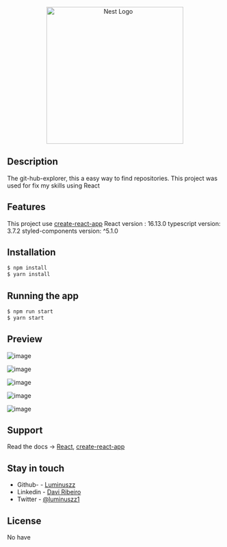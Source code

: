 <p align="center">
  <a target="blank"><img src="https://user-images.githubusercontent.com/48535259/80714247-04b22780-8acb-11ea-8239-07a2f7333a18.png" width="320" alt="Nest Logo" /></a>
</p>



## Description


   <p> The git-hub-explorer, this a easy way to find repositories. This project was used for fix my skills using React         </p>


## Features

   This project use  [create-react-app](https://github.com/facebook/create-react-app)
   React version : 16.13.0
   typescript version: 3.7.2
   styled-components version: ^5.1.0
  


## Installation


```bash
$ npm install
$ yarn install
```

## Running the app

```bash
$ npm run start
$ yarn start

```
## Preview

   ![image](https://user-images.githubusercontent.com/48535259/80712112-d717af00-8ac7-11ea-897c-9b8d0eccf06b.png)
    
   ![image](https://user-images.githubusercontent.com/48535259/80712112-d717af00-8ac7-11ea-897c-9b8d0eccf06b.png)

   ![image](https://user-images.githubusercontent.com/48535259/80712397-54432400-8ac8-11ea-8e32-cf0486d2ed1f.png)

   ![image](https://user-images.githubusercontent.com/48535259/80712747-cb78b800-8ac8-11ea-8ce8-8303c13f932b.png)

   ![image](https://user-images.githubusercontent.com/48535259/80712606-93717500-8ac8-11ea-934e-a358239f1ccf.png)




## Support

  Read the docs -> [React](https://reactjs.org/),  [create-react-app](https://create-react-app.dev/)

## Stay in touch

 - Github- - [Luminuszz](https://github.com/luminuszz)
 - Linkedin - [Davi Ribeiro](https://www.linkedin.com/in/davi-ribeiro-luminuszz)
 - Twitter - [@luminuszz1](https://twitter.com/luminuszz1)

## License

  No have
